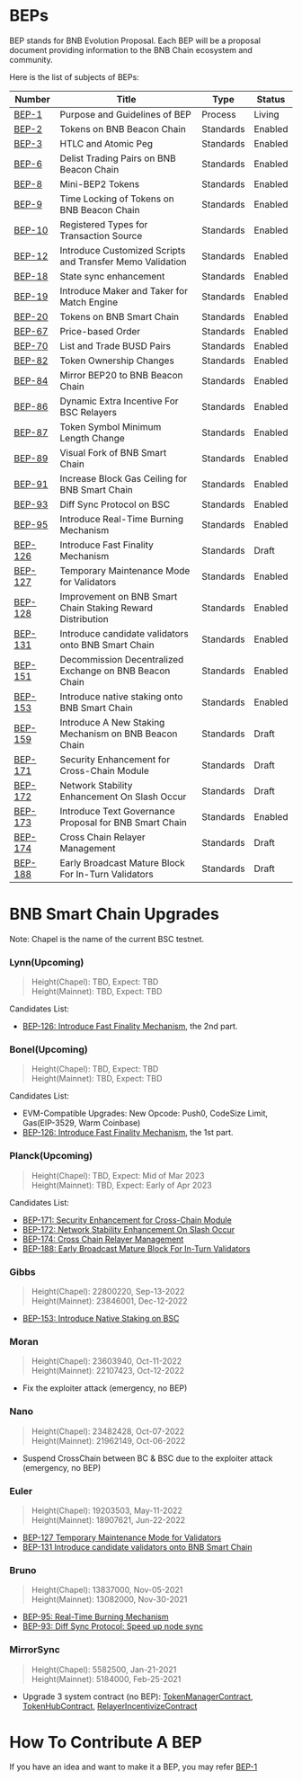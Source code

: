 # BEPs

BEP stands for BNB Evolution Proposal. Each BEP will be a proposal document providing information to the BNB Chain ecosystem and community.


Here is the list of subjects of BEPs:

| Number               | Title                                                      | Type      | Status  |
| -------------------- | ---------------------------------------------------------- | --------- | ------- |
| [BEP-1](BEP1.md)     | Purpose and Guidelines of BEP                              | Process   | Living  |
| [BEP-2](BEP2.md)     | Tokens on BNB Beacon Chain                                 | Standards | Enabled |
| [BEP-3](BEP3.md)     | HTLC and Atomic Peg                                        | Standards | Enabled |
| [BEP-6](BEP6.md)     | Delist Trading Pairs on BNB Beacon Chain                   | Standards | Enabled |
| [BEP-8](BEP8.md)     | Mini-BEP2 Tokens                                           | Standards | Enabled |
| [BEP-9](BEP9.md)     | Time Locking of Tokens on BNB Beacon Chain                 | Standards | Enabled |
| [BEP-10](BEP10.md)   | Registered Types for Transaction Source                    | Standards | Enabled |
| [BEP-12](BEP12.md)   | Introduce Customized Scripts and Transfer Memo Validation  | Standards | Enabled |
| [BEP-18](BEP18.md)   | State sync enhancement                                     | Standards | Enabled |
| [BEP-19](BEP19.md)   | Introduce Maker and Taker for Match Engine                 | Standards | Enabled |
| [BEP-20](BEP20.md)   | Tokens on BNB Smart Chain                                  | Standards | Enabled |
| [BEP-67](BEP67.md)   | Price-based Order                                          | Standards | Enabled |
| [BEP-70](BEP70.md)   | List and Trade BUSD Pairs                                  | Standards | Enabled |
| [BEP-82](BEP82.md)   | Token Ownership Changes                                    | Standards | Enabled |
| [BEP-84](BEP84.md)   | Mirror BEP20 to BNB Beacon Chain                           | Standards | Enabled |
| [BEP-86](BEP86.md)   | Dynamic Extra Incentive For BSC Relayers                   | Standards | Enabled |
| [BEP-87](BEP87.md)   | Token Symbol Minimum Length Change                         | Standards | Enabled |
| [BEP-89](BEP89.md)   | Visual Fork of BNB Smart Chain                             | Standards | Enabled |
| [BEP-91](BEP91.md)   | Increase Block Gas Ceiling for BNB Smart Chain             | Standards | Enabled |
| [BEP-93](BEP93.md)   | Diff Sync Protocol on BSC                                  | Standards | Enabled |
| [BEP-95](BEP95.md)   | Introduce Real-Time Burning Mechanism                      | Standards | Enabled |
| [BEP-126](BEP126.md) | Introduce Fast Finality Mechanism                          | Standards | Draft   |
| [BEP-127](BEP127.md) | Temporary Maintenance Mode for Validators                  | Standards | Enabled |
| [BEP-128](BEP128.md) | Improvement on BNB Smart Chain Staking Reward Distribution | Standards | Enabled |
| [BEP-131](BEP131.md) | Introduce candidate validators onto BNB Smart Chain        | Standards | Enabled |
| [BEP-151](BEP151.md) | Decommission Decentralized Exchange on BNB Beacon Chain    | Standards | Enabled |
| [BEP-153](BEP153.md) | Introduce native staking onto BNB Smart Chain              | Standards | Enabled |
| [BEP-159](BEP159.md) | Introduce A New Staking Mechanism on BNB Beacon Chain      | Standards | Draft   |
| [BEP-171](BEP171.md) | Security Enhancement for Cross-Chain Module                | Standards | Draft   |
| [BEP-172](BEP172.md) | Network Stability Enhancement On Slash Occur               | Standards | Draft   |
| [BEP-173](BEP173.md) | Introduce Text Governance Proposal for BNB Smart Chain     | Standards | Enabled |
| [BEP-174](BEP174.md) | Cross Chain Relayer Management                             | Standards | Draft   |
| [BEP-188](BEP188.md) | Early Broadcast Mature Block For In-Turn Validators        | Standards | Draft   |

# BNB Smart Chain Upgrades
Note: Chapel is the name of the current BSC testnet.

### Lynn(Upcoming)
> Height(Chapel): TBD, Expect: TBD<br />
> Height(Mainnet): TBD, Expect: TBD

Candidates List:
- [BEP-126: Introduce Fast Finality Mechanism](BEP126.md), the 2nd part.

### Bonel(Upcoming)
> Height(Chapel): TBD, Expect: TBD<br />
> Height(Mainnet): TBD, Expect: TBD

Candidates List:
- EVM-Compatible Upgrades: New Opcode: Push0, CodeSize Limit, Gas(EIP-3529, Warm Coinbase)
- [BEP-126: Introduce Fast Finality Mechanism](BEP126.md), the 1st part.

### Planck(Upcoming)
> Height(Chapel): TBD, Expect: Mid of Mar 2023<br />
> Height(Mainnet): TBD, Expect: Early of Apr 2023

Candidates List:
- [BEP-171: Security Enhancement for Cross-Chain Module](BEP171.md)
- [BEP-172: Network Stability Enhancement On Slash Occur](BEP172.md)
- [BEP-174: Cross Chain Relayer Management](BEP174.md)
- [BEP-188: Early Broadcast Mature Block For In-Turn Validators](BEP188.md)

### Gibbs
> Height(Chapel): 22800220, Sep-13-2022<br />
> Height(Mainnet): 23846001, Dec-12-2022
- [BEP-153: Introduce Native Staking on BSC](BEP153.md)

### Moran
> Height(Chapel): 23603940, Oct-11-2022<br />
> Height(Mainnet): 22107423, Oct-12-2022
- Fix the exploiter attack (emergency, no BEP)

### Nano
> Height(Chapel): 23482428, Oct-07-2022<br />
> Height(Mainnet): 21962149, Oct-06-2022
- Suspend CrossChain between BC & BSC due to the exploiter attack (emergency, no BEP)

### Euler
> Height(Chapel): 19203503, May-11-2022<br />
> Height(Mainnet): 18907621, Jun-22-2022
- [BEP-127 Temporary Maintenance Mode for Validators](127.md)
- [BEP-131 Introduce candidate validators onto BNB Smart Chain](131.md)

### Bruno
> Height(Chapel): 13837000, Nov-05-2021<br />
> Height(Mainnet): 13082000, Nov-30-2021
- [BEP-95: Real-Time Burning Mechanism ](95.md)
- [BEP-93: Diff Sync Protocol: Speed up node sync](93.md)

### MirrorSync
> Height(Chapel): 5582500, Jan-21-2021<br />
> Height(Mainnet): 5184000, Feb-25-2021
- Upgrade 3 system contract (no BEP):
  [TokenManagerContract](https://bscscan.com/address/0x0000000000000000000000000000000000001008), [TokenHubContract](https://bscscan.com/address/0x0000000000000000000000000000000000001004), [RelayerIncentivizeContract](https://bscscan.com/address/0x0000000000000000000000000000000000001005)


# How To Contribute A BEP
If you have an idea and want to make it a BEP, you may refer [BEP-1](BEP1.md)
